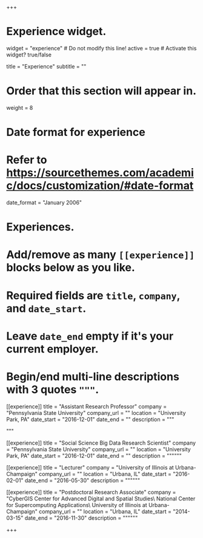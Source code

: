 +++
# Experience widget.
widget = "experience"  # Do not modify this line!
active = true  # Activate this widget? true/false

title = "Experience"
subtitle = ""

# Order that this section will appear in.
weight = 8

# Date format for experience
#   Refer to https://sourcethemes.com/academic/docs/customization/#date-format
date_format = "January 2006"

# Experiences.
#   Add/remove as many `[[experience]]` blocks below as you like.
#   Required fields are `title`, `company`, and `date_start`.
#   Leave `date_end` empty if it's your current employer.
#   Begin/end multi-line descriptions with 3 quotes `"""`.
[[experience]]
  title = "Assistant Research Professor"
  company = "Pennsylvania State University"
  company_url = ""
  location = "University Park, PA"
  date_start = "2016-12-01"
  date_end = ""
  description = """

  """

[[experience]]
  title = "Social Science Big Data Research Scientist"
  company = "Pennsylvania State University"
  company_url = ""
  location = "University Park, PA"
  date_start = "2016-12-01"
  date_end = ""
  description = """"""

[[experience]]
  title = "Lecturer"
  company = "University of Illinois at Urbana-Champaign"
  company_url = ""
  location = "Urbana, IL"
  date_start = "2016-02-01"
  date_end = "2016-05-30"
  description = """"""

[[experience]]
  title = "Postdoctoral Research Associate"
  company = "CyberGIS Center for Advanced Digital and Spatial Studies\\ National Center for Supercomputing Applications\\ University of Illinois at Urbana-Champaign"
  company_url = ""
  location = "Urbana, IL"
  date_start = "2014-03-15"
  date_end = "2016-11-30"
  description = """"""

+++
